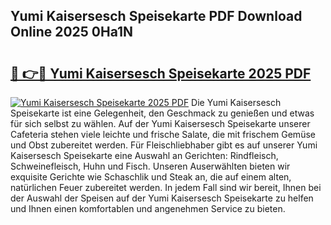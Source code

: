 ## Yumi Kaisersesch Speisekarte PDF Download Online 2025 0Ha1N

# <h2><a href="http://gcb9kh9.nevu.top/?p=Yumi+Kaisersesch+Speisekarte">🔗 👉🔴 Yumi Kaisersesch Speisekarte 2025 PDF</a></h2>

[![Yumi Kaisersesch Speisekarte 2025 PDF](https://i.imgur.com/dBaPXMq.png)](http://gcb9kh9.nevu.top/?p=Yumi+Kaisersesch+Speisekarte)
Die Yumi Kaisersesch Speisekarte ist eine Gelegenheit, den Geschmack zu genießen und etwas für sich selbst zu wählen. Auf der Yumi Kaisersesch Speisekarte unserer Cafeteria stehen viele leichte und frische Salate, die mit frischem Gemüse und Obst zubereitet werden. Für Fleischliebhaber gibt es auf unserer Yumi Kaisersesch Speisekarte eine Auswahl an Gerichten: Rindfleisch, Schweinefleisch, Huhn und Fisch. Unseren Auserwählten bieten wir exquisite Gerichte wie Schaschlik und Steak an, die auf einem alten, natürlichen Feuer zubereitet werden. In jedem Fall sind wir bereit, Ihnen bei der Auswahl der Speisen auf der Yumi Kaisersesch Speisekarte zu helfen und Ihnen einen komfortablen und angenehmen Service zu bieten.

